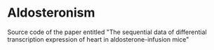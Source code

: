 # Aldosteronism
Source code of the paper entitled "The sequential data of differential transcription expression of heart in aldosterone-infusion mice"
